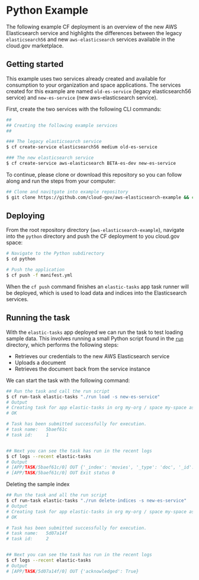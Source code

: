 Python Example
==============

The following example CF deployment is an overview of the new AWS Elasticsearch service and highlights the differences between the legacy `elasticsearch56` and new `aws-elasticsearch` services available in the cloud.gov marketplace.

## Getting started

This example uses two services already created and available for consumption to your organization and space applications. The services created for this example are named `old-es-service` (legacy elasticsearch56 service) and `new-es-service` (new aws-elasticsearch service).

First, create the two services with the following CLI commands:

```bash
##
## Creating the following example services
##

### The legacy elasticsearch service
$ cf create-service elasticsearch56 medium old-es-service

### The new elasticsearch service
$ cf create-service aws-elasticsearch BETA-es-dev new-es-service
```

To continue, please clone or download this repository so you can follow along and run the steps from your computer:

```bash
## Clone and navitgate into example repository
$ git clone https://github.com/cloud-gov/aws-elasticsearch-example && cd aws-elasticsearch-example
```

## Deploying

From the root repository directory (`aws-elasticsearch-example`), navigate into the `python` directory and push the CF deployment to you cloud.gov space:

```bash
# Navigate to the Python subdirectory
$ cd python

# Push the application
$ cf push -f manifest.yml
```

When the `cf push` command finishes an `elastic-tasks` app task runner will be deployed, which is used to load  data and indices into the Elasticsearch services.

## Running the task

With the `elastic-tasks` app deployed we can run the task to test loading sample data.  This involves running a small Python script found in the [`run`](./run) directory, which performs the following steps:

- Retrieves our credentials to the new AWS Elasticsearch service
- Uploads a document
- Retrieves the document back from the service instance

We can start the task with the following command:

```bash
## Run the task and call the run script
$ cf run-task elastic-tasks "./run load -s new-es-service"
# Output
# Creating task for app elastic-tasks in org my-org / space my-space as admin...
# OK

# Task has been submitted successfully for execution.
# task name:   5baef61c
# task id:     1


## Next you can see the task has run in the recent logs
$ cf logs --recent elastic-tasks
# Output
# [APP/TASK/5baef61c/0] OUT {'_index': 'movies', '_type': 'doc', '_id': '5', '_version': 1, '_seq_no': 0, '_primary_term': 1, 'found': True, '_source': {'title': 'Moneyball', 'director': 'Bennett Miller', 'year': '2011'}}
# [APP/TASK/5baef61c/0] OUT Exit status 0
```

Deleting the sample index

```bash
## Run the task and all the run script
$ cf run-task elastic-tasks "./run delete-indices -s new-es-service"
# Output
# Creating task for app elastic-tasks in org my-org / space my-space as admin...
# OK

# Task has been submitted successfully for execution.
# task name:   5d07a14f
# task id:     2


## Next you can see the task has run in the recent logs
$ cf logs --recent elastic-tasks
# Output
# [APP/TASK/5d07a14f/0] OUT {'acknowledged': True}
```
